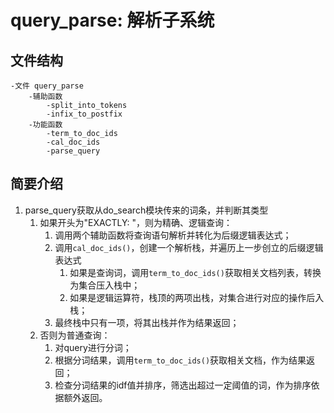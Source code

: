# query_parse: 解析子系统

## 文件结构

```
-文件 query_parse
	-辅助函数
		-split_into_tokens
		-infix_to_postfix
	-功能函数
		-term_to_doc_ids
		-cal_doc_ids
		-parse_query
```

## 简要介绍

   1. parse_query获取从do_search模块传来的词条，并判断其类型
      1. 如果开头为"EXACTLY: "，则为精确、逻辑查询：
         1. 调用两个辅助函数将查询语句解析并转化为后缀逻辑表达式；
         2. 调用`cal_doc_ids()`，创建一个解析栈，并遍历上一步创立的后缀逻辑表达式
            1. 如果是查询词，调用`term_to_doc_ids()`获取相关文档列表，转换为集合压入栈中；
            2. 如果是逻辑运算符，栈顶的两项出栈，对集合进行对应的操作后入栈；
         3. 最终栈中只有一项，将其出栈并作为结果返回；
      2. 否则为普通查询：
         1. 对query进行分词；
         2. 根据分词结果，调用`term_to_doc_ids()`获取相关文档，作为结果返回；
         3. 检查分词结果的idf值并排序，筛选出超过一定阈值的词，作为排序依据额外返回。